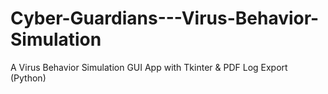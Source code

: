 # Cyber-Guardians---Virus-Behavior-Simulation
A Virus Behavior Simulation GUI App with Tkinter &amp; PDF Log Export (Python)
